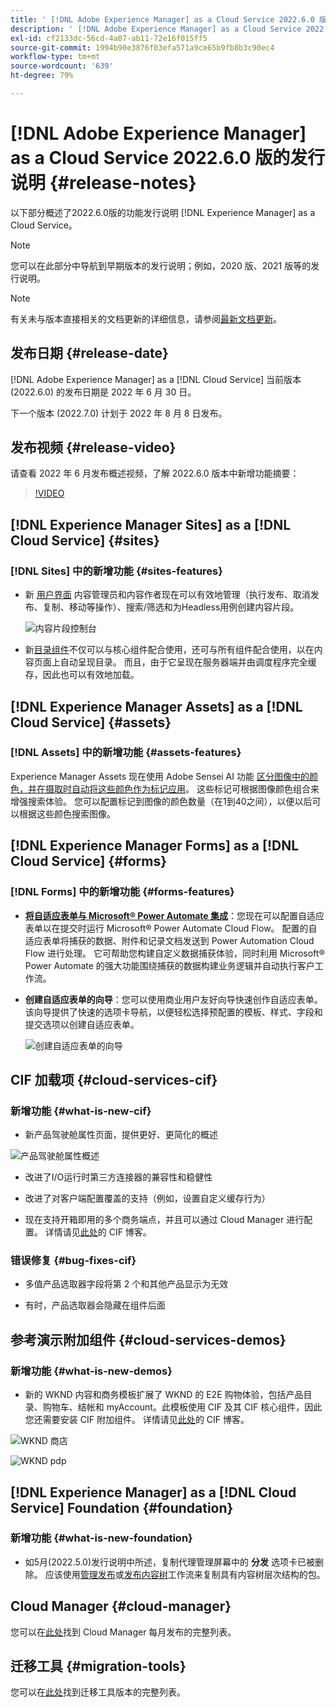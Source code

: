 ```yaml
---
title: ' [!DNL Adobe Experience Manager] as a Cloud Service 2022.6.0 版的发行说明。'
description: ' [!DNL Adobe Experience Manager] as a Cloud Service 2022.6.0 版的发行说明。'
exl-id: cf2133dc-56cd-4a07-ab11-72e16f015ff5
source-git-commit: 1994b90e3876f03efa571a9ce65b9fb8b3c90ec4
workflow-type: tm+mt
source-wordcount: '639'
ht-degree: 79%

---
```


# [!DNL Adobe Experience Manager] as a Cloud Service 2022.6.0 版的发行说明 {#release-notes}

以下部分概述了2022.6.0版的功能发行说明 [!DNL Experience Manager] as a Cloud Service。

>[!NOTE]
>
>您可以在此部分中导航到早期版本的发行说明；例如，2020 版、2021 版等的发行说明。

>[!NOTE]
>
>有关未与版本直接相关的文档更新的详细信息，请参阅[最新文档更新](https://experienceleague.adobe.com/docs/experience-manager-release-information/aem-release-updates/doc-updates/documentation-updates.html)。

## 发布日期 {#release-date}

[!DNL Adobe Experience Manager] as a [!DNL Cloud Service] 当前版本 (2022.6.0) 的发布日期是 2022 年 6 月 30 日。

下一个版本 (2022.7.0) 计划于 2022 年 8 月 8 日发布。

## 发布视频 {#release-video}

请查看 2022 年 6 月发布概述视频，了解 2022.6.0 版本中新增功能摘要：

>[!VIDEO](https://video.tv.adobe.com/v/344308/?quality=12)

## [!DNL Experience Manager Sites] as a [!DNL Cloud Service] {#sites}

### [!DNL Sites] 中的新增功能 {#sites-features}

* 新 [用户界面](/help/sites-cloud/administering/content-fragments/content-fragments-console.md) 内容管理员和内容作者现在可以有效地管理（执行发布、取消发布、复制、移动等操作）、搜索/筛选和为Headless用例创建内容片段。

  ![内容片段控制台](/help/release-notes/assets/cf-ui.png)

* 新[目录组件](https://experienceleague.adobe.com/docs/experience-manager-core-components/using/components/tableofcontents.html)不仅可以与核心组件配合使用，还可与所有组件配合使用，以在内容页面上自动呈现目录。 而且，由于它呈现在服务器端并由调度程序完全缓存，因此也可以有效地加载。

## [!DNL Experience Manager Assets] as a [!DNL Cloud Service] {#assets}

### [!DNL Assets] 中的新增功能 {#assets-features}

Experience Manager Assets 现在使用 Adobe Sensei AI 功能 [区分图像中的颜色，并在摄取时自动将这些颜色作为标记应用](/help/assets/color-tag-images.md)。 这些标记可根据图像颜色组合来增强搜索体验。 您可以配置标记到图像的颜色数量（在1到40之间），以便以后可以根据这些颜色搜索图像。

## [!DNL Experience Manager Forms] as a [!DNL Cloud Service] {#forms}

### [!DNL Forms] 中的新增功能 {#forms-features}

* **[将自适应表单与 Microsoft® Power Automate 集成](/help/forms/forms-microsoft-power-automate-integration.md)**：您现在可以配置自适应表单以在提交时运行 Microsoft® Power Automate Cloud Flow。 配置的自适应表单将捕获的数据、附件和记录文档发送到 Power Automation Cloud Flow 进行处理。 它可帮助您构建自定义数据捕获体验，同时利用 Microsoft® Power Automate 的强大功能围绕捕获的数据构建业务逻辑并自动执行客户工作流。

* **创建自适应表单的向导**：您可以使用商业用户友好向导快速创作自适应表单。 该向导提供了快速的选项卡导航，以便轻松选择预配置的模板、样式、字段和提交选项以创建自适应表单。

  ![创建自适应表单的向导](/help/release-notes/assets/wizard.png)

## CIF 加载项 {#cloud-services-cif}

### 新增功能 {#what-is-new-cif}

* 新产品驾驶舱属性页面，提供更好、更简化的概述

![产品驾驶舱属性概述](/help/assets/CIF/product_cockpit_properties_overview.png)

* 改进了I/O运行时第三方连接器的兼容性和稳健性

* 改进了对客户端配置覆盖的支持（例如，设置自定义缓存行为）

* 现在支持开箱即用的多个商务端点，并且可以通过 Cloud Manager 进行配置。 详情请见[此处](https://medium.com/adobetech/use-aem-as-a-cloud-service-with-multiple-adobe-commerce-systems-9295612a9554)的 CIF 博客。


### 错误修复 {#bug-fixes-cif}

* 多值产品选取器字段将第 2 个和其他产品显示为无效

* 有时，产品选取器会隐藏在组件后面

## 参考演示附加组件 {#cloud-services-demos}

### 新增功能 {#what-is-new-demos}

* 新的 WKND 内容和商务模板扩展了 WKND 的 E2E 购物体验，包括产品目录、购物车、结帐和 myAccount。此模板使用 CIF 及其 CIF 核心组件，因此您还需要安装 CIF 附加组件。 详情请见[此处](https://medium.com/adobetech/learn-how-to-create-a-shoppable-experience-with-the-new-wknd-reference-site-and-cif-b3b2c161f67e)的 CIF 博客。

![WKND 商店](/help/assets/CIF/wknd_shop.png)

![WKND pdp](/help/assets/CIF/wknd_pdp.png)

## [!DNL Experience Manager] as a [!DNL Cloud Service] Foundation {#foundation}

### 新增功能 {#what-is-new-foundation}

* 如5月(2022.5.0)发行说明中所述，复制代理管理屏幕中的 **分发** 选项卡已被删除。 应该使用[管理发布](/help/operations/replication.md#manage-publication)或[发布内容树](/help/operations/replication.md#manage-publication#publish-content-tree-workflow)工作流来复制具有内容树层次结构的包。

## Cloud Manager {#cloud-manager}

您可以在[此处](/help/implementing/cloud-manager/release-notes/current.md)找到 Cloud Manager 每月发布的完整列表。

## 迁移工具 {#migration-tools}

您可以在[此处](/help/journey-migration/release-notes/release-notes-migration-tools-current.md)找到迁移工具版本的完整列表。
